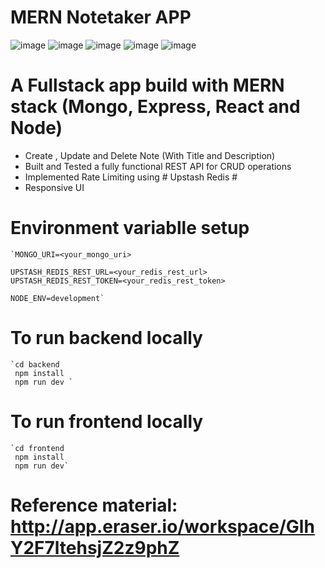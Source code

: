 # MERN Notetaker APP
![image](https://github.com/user-attachments/assets/ae2ae55f-c10d-42b2-89da-66f4f1fd07fb)
![image](https://github.com/user-attachments/assets/f4fb9649-f6d8-4a29-aaf3-d446b8873ecd)
![image](https://github.com/user-attachments/assets/20aaa18c-614e-410e-b20c-02b44b2cc125)
![image](https://github.com/user-attachments/assets/ce374620-b566-4a98-b392-191f760bec66)
![image](https://github.com/user-attachments/assets/238b34de-f024-4b0f-90e4-8b54aff2ea39)






# A Fullstack app build with MERN stack (Mongo, Express, React and Node)
 * Create , Update and Delete Note (With Title and Description) 
 * Built and Tested a fully functional REST API for CRUD operations
 * Implemented Rate Limiting using # Upstash Redis #
 * Responsive UI


# Environment variablle setup
    `MONGO_URI=<your_mongo_uri>

    UPSTASH_REDIS_REST_URL=<your_redis_rest_url>
    UPSTASH_REDIS_REST_TOKEN=<your_redis_rest_token>

    NODE_ENV=development`
# To run backend locally
    `cd backend
     npm install
     npm run dev `
#
# To run frontend locally
    `cd frontend
     npm install
     npm run dev`
#
#
#

# Reference material: http://app.eraser.io/workspace/GlhY2F7ltehsjZ2z9phZ
